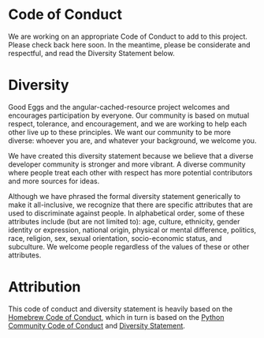 # Code of Conduct

We are working on an appropriate Code of Conduct to add to this project. Please check back here soon. In the meantime, please be considerate and respectful, and read the Diversity Statement below.

# Diversity

Good Eggs and the angular-cached-resource project welcomes and encourages participation by everyone. Our community is based on mutual respect, tolerance, and encouragement, and we are working to help each other live up to these principles. We want our community to be more diverse: whoever you are, and whatever your background, we welcome you.

We have created this diversity statement because we believe that a diverse developer community is stronger and more vibrant. A diverse community where people treat each other with respect has more potential contributors and more sources for ideas.

Although we have phrased the formal diversity statement generically to make it all-inclusive, we recognize that there are specific attributes that are used to discriminate against people. In alphabetical order, some of these attributes include (but are not limited to): age, culture, ethnicity, gender identity or expression, national origin, physical or mental difference, politics, race, religion, sex, sexual orientation, socio-economic status, and subculture. We welcome people regardless of the values of these or other attributes.

# Attribution

This code of conduct and diversity statement is heavily based on the [Homebrew Code of Conduct](https://github.com/Homebrew/homebrew/blob/master/CODEOFCONDUCT.md), which in turn is based on the [Python Community Code of Conduct](http://www.python.org/psf/codeofconduct/) and [Diversity Statement](http://www.python.org/community/diversity/).
